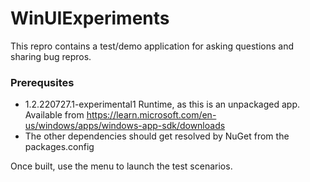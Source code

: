 # WinUIExperiments

This repro contains a test/demo application for asking questions and sharing bug repros.

### Prerequsites
* 1.2.220727.1-experimental1 Runtime, as this is an unpackaged app. Available from https://learn.microsoft.com/en-us/windows/apps/windows-app-sdk/downloads
* The other dependencies should get resolved by NuGet from the packages.config

Once built, use the menu to launch the test scenarios.
